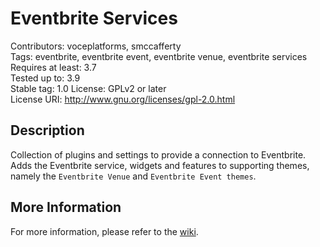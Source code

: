 Eventbrite Services
==================

Contributors: voceplatforms, smccafferty  
Tags: eventbrite, eventbrite event, eventbrite venue, eventbrite services  
Requires at least: 3.7  
Tested up to: 3.9  
Stable tag: 1.0
License: GPLv2 or later  
License URI: http://www.gnu.org/licenses/gpl-2.0.html

## Description
Collection of plugins and settings to provide a connection to Eventbrite. Adds the Eventbrite service, widgets and features to supporting themes, namely the `Eventbrite Venue` and `Eventbrite Event themes`.
 
## More Information
For more information, please refer to the [wiki](https://github.com/voceconnect/eventbrite-services/wiki).
